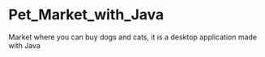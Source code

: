 # Pet_Market_with_Java
Market where you can buy dogs and cats, it is a desktop application made with Java
#

